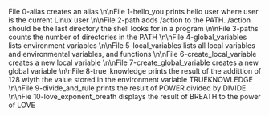File 0-alias creates an alias
\n\nFile 1-hello_you prints hello user where user is the current Linux user
\n\nFile 2-path adds /action to the PATH. /action should be the last directory the shell looks for in a program
\n\nFile 3-paths counts the number of directories in the PATH
\n\nFile 4-global_variables lists environment variables
\n\nFile 5-local_variables lists all local variables and environmental variables, and functions
\n\nFile 6-create_local_variable creates a new local variable
\n\nFile 7-create_global_variable creates a new global variable
\n\nFile 8-true_knowledge prints the result of the addittion of 128 wiyth the value stored in the environment variable TRUEKNOWLEDGE
\n\nFile 9-divide_and_rule prints the result of POWER divided by DIVIDE.
\n\nFie 10-love_exponent_breath displays the result of BREATH to the power of LOVE
